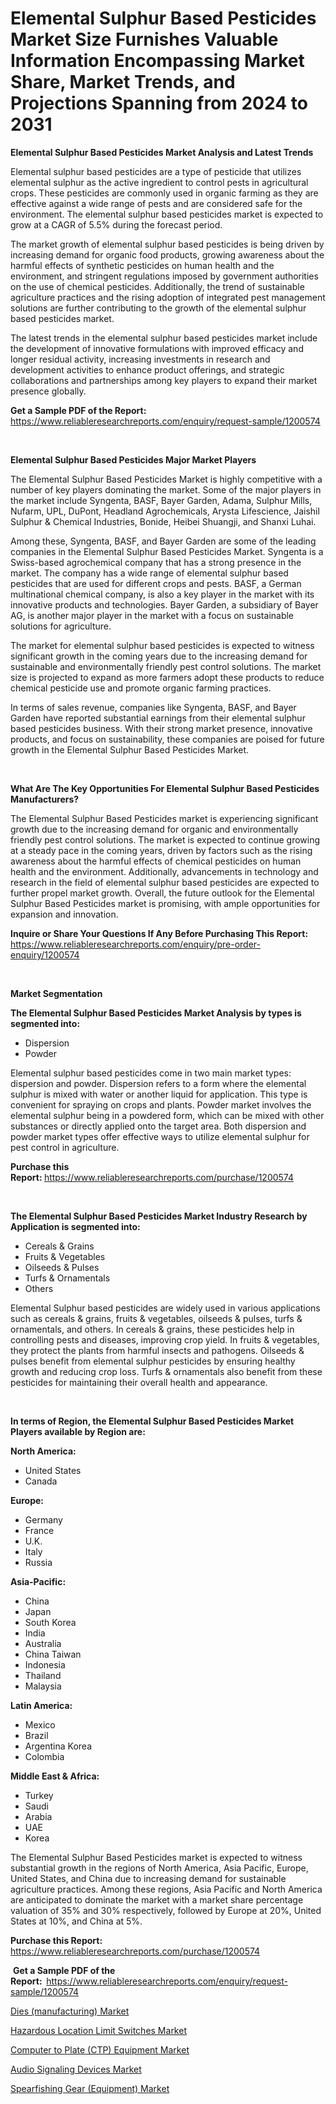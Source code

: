 <p><h1>Elemental Sulphur Based Pesticides Market Size Furnishes Valuable Information Encompassing Market Share, Market Trends, and Projections Spanning from 2024 to 2031</h1></p><p><strong>Elemental Sulphur Based Pesticides Market Analysis and Latest Trends</strong></p>
<p><p>Elemental sulphur based pesticides are a type of pesticide that utilizes elemental sulphur as the active ingredient to control pests in agricultural crops. These pesticides are commonly used in organic farming as they are effective against a wide range of pests and are considered safe for the environment. The elemental sulphur based pesticides market is expected to grow at a CAGR of 5.5% during the forecast period.</p><p>The market growth of elemental sulphur based pesticides is being driven by increasing demand for organic food products, growing awareness about the harmful effects of synthetic pesticides on human health and the environment, and stringent regulations imposed by government authorities on the use of chemical pesticides. Additionally, the trend of sustainable agriculture practices and the rising adoption of integrated pest management solutions are further contributing to the growth of the elemental sulphur based pesticides market.</p><p>The latest trends in the elemental sulphur based pesticides market include the development of innovative formulations with improved efficacy and longer residual activity, increasing investments in research and development activities to enhance product offerings, and strategic collaborations and partnerships among key players to expand their market presence globally.</p></p>
<p><strong>Get a Sample PDF of the Report:&nbsp;</strong> <a href="https://www.reliableresearchreports.com/enquiry/request-sample/1200574">https://www.reliableresearchreports.com/enquiry/request-sample/1200574</a></p>
<p>&nbsp;</p>
<p><strong>Elemental Sulphur Based Pesticides Major Market Players</strong></p>
<p><p>The Elemental Sulphur Based Pesticides Market is highly competitive with a number of key players dominating the market. Some of the major players in the market include Syngenta, BASF, Bayer Garden, Adama, Sulphur Mills, Nufarm, UPL, DuPont, Headland Agrochemicals, Arysta Lifescience, Jaishil Sulphur & Chemical Industries, Bonide, Heibei Shuangji, and Shanxi Luhai.</p><p>Among these, Syngenta, BASF, and Bayer Garden are some of the leading companies in the Elemental Sulphur Based Pesticides Market. Syngenta is a Swiss-based agrochemical company that has a strong presence in the market. The company has a wide range of elemental sulphur based pesticides that are used for different crops and pests. BASF, a German multinational chemical company, is also a key player in the market with its innovative products and technologies. Bayer Garden, a subsidiary of Bayer AG, is another major player in the market with a focus on sustainable solutions for agriculture.</p><p>The market for elemental sulphur based pesticides is expected to witness significant growth in the coming years due to the increasing demand for sustainable and environmentally friendly pest control solutions. The market size is projected to expand as more farmers adopt these products to reduce chemical pesticide use and promote organic farming practices.</p><p>In terms of sales revenue, companies like Syngenta, BASF, and Bayer Garden have reported substantial earnings from their elemental sulphur based pesticides business. With their strong market presence, innovative products, and focus on sustainability, these companies are poised for future growth in the Elemental Sulphur Based Pesticides Market.</p></p>
<p>&nbsp;</p>
<p><strong>What Are The Key Opportunities For Elemental Sulphur Based Pesticides Manufacturers?</strong></p>
<p><p>The Elemental Sulphur Based Pesticides market is experiencing significant growth due to the increasing demand for organic and environmentally friendly pest control solutions. The market is expected to continue growing at a steady pace in the coming years, driven by factors such as the rising awareness about the harmful effects of chemical pesticides on human health and the environment. Additionally, advancements in technology and research in the field of elemental sulphur based pesticides are expected to further propel market growth. Overall, the future outlook for the Elemental Sulphur Based Pesticides market is promising, with ample opportunities for expansion and innovation.</p></p>
<p><strong>Inquire or Share Your Questions If Any Before Purchasing This Report:</strong> <a href="https://www.reliableresearchreports.com/enquiry/pre-order-enquiry/1200574">https://www.reliableresearchreports.com/enquiry/pre-order-enquiry/1200574</a></p>
<p>&nbsp;</p>
<p><strong>Market Segmentation</strong></p>
<p><strong>The Elemental Sulphur Based Pesticides Market Analysis by types is segmented into:</strong></p>
<p><ul><li>Dispersion</li><li>Powder</li></ul></p>
<p><p>Elemental sulphur based pesticides come in two main market types: dispersion and powder. Dispersion refers to a form where the elemental sulphur is mixed with water or another liquid for application. This type is convenient for spraying on crops and plants. Powder market involves the elemental sulphur being in a powdered form, which can be mixed with other substances or directly applied onto the target area. Both dispersion and powder market types offer effective ways to utilize elemental sulphur for pest control in agriculture.</p></p>
<p><strong>Purchase this Report:&nbsp;</strong><a href="https://www.reliableresearchreports.com/purchase/1200574">https://www.reliableresearchreports.com/purchase/1200574</a></p>
<p>&nbsp;</p>
<p><strong>The Elemental Sulphur Based Pesticides Market Industry Research by Application is segmented into:</strong></p>
<p><ul><li>Cereals & Grains</li><li>Fruits & Vegetables</li><li>Oilseeds & Pulses</li><li>Turfs & Ornamentals</li><li>Others</li></ul></p>
<p><p>Elemental Sulphur based pesticides are widely used in various applications such as cereals & grains, fruits & vegetables, oilseeds & pulses, turfs & ornamentals, and others. In cereals & grains, these pesticides help in controlling pests and diseases, improving crop yield. In fruits & vegetables, they protect the plants from harmful insects and pathogens. Oilseeds & pulses benefit from elemental sulphur pesticides by ensuring healthy growth and reducing crop loss. Turfs & ornamentals also benefit from these pesticides for maintaining their overall health and appearance.</p></p>
<p>&nbsp;</p>
<p><strong>In terms of Region, the Elemental Sulphur Based Pesticides Market Players available by Region are:</strong></p>
<p>
    <p> <strong> North America: </strong>
        <ul>
            <li>United States</li>
            <li>Canada</li>
        </ul>
        </p> 
    <p> <strong> Europe: </strong>
        <ul>
            <li>Germany</li>
            <li>France</li>
            <li>U.K.</li>
            <li>Italy</li>
            <li>Russia</li>
        </ul>
        </p> 
    <p> <strong> Asia-Pacific: </strong>
        <ul>
            <li>China</li>
            <li>Japan</li>
            <li>South Korea</li>
            <li>India</li>
            <li>Australia</li>
            <li>China Taiwan</li>
            <li>Indonesia</li>
            <li>Thailand</li>
            <li>Malaysia</li>
        </ul>
        </p> 
    <p> <strong> Latin America: </strong>
        <ul>
            <li>Mexico</li>
            <li>Brazil</li>
            <li>Argentina Korea</li>
            <li>Colombia</li>
        </ul>
        </p> 
    <p> <strong> Middle East & Africa: </strong>
        <ul>
            <li>Turkey</li>
            <li>Saudi</li>
            <li>Arabia</li>
            <li>UAE</li>
            <li>Korea</li>
        </ul>
    </p>
    </p>
<p><p>The Elemental Sulphur Based Pesticides market is expected to witness substantial growth in the regions of North America, Asia Pacific, Europe, United States, and China due to increasing demand for sustainable agriculture practices. Among these regions, Asia Pacific and North America are anticipated to dominate the market with a market share percentage valuation of 35% and 30% respectively, followed by Europe at 20%, United States at 10%, and China at 5%.</p></p>
<p><strong>Purchase this Report: </strong><a href="https://www.reliableresearchreports.com/purchase/1200574">https://www.reliableresearchreports.com/purchase/1200574</a></p>
<p>&nbsp;<strong>Get a Sample PDF of the Report:&nbsp;&nbsp;</strong><a href="https://www.reliableresearchreports.com/enquiry/request-sample/1200574">https://www.reliableresearchreports.com/enquiry/request-sample/1200574</a></p>
<p><strong></strong></p>
<p><p><a href="https://medium.com/@ryanberry44f/dies-manufacturing-market-insight-market-trends-growth-forecasted-from-2024-to-2031-2bcb37c3532d">Dies (manufacturing) Market</a></p><p><a href="https://medium.com/@ryanberry44f/hazardous-location-limit-switches-market-share-evolution-and-market-growth-trends-2024-2031-f97d5f4b846b">Hazardous Location Limit Switches Market</a></p><p><a href="https://medium.com/@ryanberry44f/computer-to-plate-ctp-equipment-market-analysis-and-sze-forecasted-for-period-from-2024-to-2031-6992851cdf2e">Computer to Plate (CTP) Equipment Market</a></p><p><a href="https://medium.com/@ryanberry44f/audio-signaling-devices-market-competitive-analysis-market-trends-and-forecast-to-2031-d32533e15902">Audio Signaling Devices Market</a></p><p><a href="https://medium.com/@ryanberry44f/decoding-spearfishing-gear-equipment-market-metrics-market-share-trends-and-growth-patterns-a813809a7585">Spearfishing Gear (Equipment) Market</a></p></p>